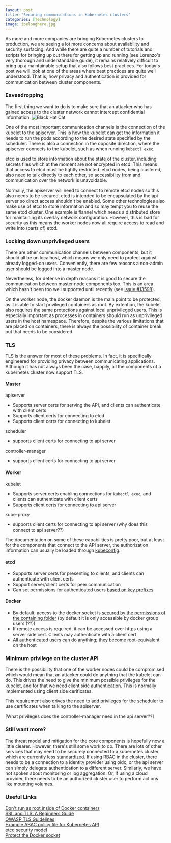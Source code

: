```yaml
---
layout: post
title: "Securing communications in Kubernetes clusters"
categories: [Technology]
image: ibelonghere.jpg
---
```


As more and more companies are bringing Kubernetes clusters to production, we are seeing a lot more concerns about availability and security surfacing. And while there are quite a number of tutorials and scripts for bringing up out there for getting up and running (see Lorenzo's very thorough and understandable guide), it remains relatively difficult to bring up a maintainable setup that also follows best practices. For today's post we will look at one of the areas where best practices are quite well understood. That is, how privacy and authentication is provided for communication between cluster components. 

<!--more-->

### Eavesdropping

The first thing we want to do is to make sure that an attacker who has gained access to the cluster network cannot intercept confidential information. 
 ![Black Hat Cat]({{site.url}}/img/blackhatcat.jpg)

One of the most important communication channels is the connection of the kubelet to the apiserver. This is how the kubelet can get the information it needs to run the pods according to the desired state specified by the scheduler. There is also a connection in the opposite direction, where the apiserver connects to the kubelet, such as when running `kubectl exec`.

etcd is used to store information about the state of the cluster, including secrets files which at the moment are not encrypted in etcd. This means that access to etcd must be tightly restricted. etcd nodes, being clustered, also need to talk directly to each other, so accessibility from and communication over the network is unavoidable. 

Normally, the apiserver will need to connect to remote etcd nodes so this also needs to be secured. etcd is intended to be encapsulated by the api server so direct access shouldn't be enabled. Some other technologies also make use of etcd to store information and so may tempt you to reuse the same etcd cluster. One example is flannel which needs a distributed store for maintaining its overlay network configuration. However, this is bad for security as this means the worker nodes now all require access to read and write into (parts of) etcd. 

### Locking down unprivileged users

There are other communication channels between components, but it should all be on localhost, which means we only need to protect against already logged-on users. Conveniently, there are few reasons a non-admin user should be logged into a master node. 

Nevertheless, for defense in depth reasons it is good to secure the communication between master node components too. This is an area which hasn't been too well supported until recently (see [issue #13598](https://github.com/kubernetes/kubernetes/issues/13598)). 

On the worker node, the docker daemon is the main point to be protected, as it is able to start privileged containers as root. By extention, the kubelet also requires the same protections against local unprivileged users. This is especially important as processes in containers should run as unprivileged users in the host namespace. Therefore, despite the various limitations that are placed on containers, there is always the possibility of container break out that needs to be considered. 

### TLS 

TLS is the answer for most of these problems. In fact, it is specifically engineered for providing privacy between communicating applications. Although it has not always been the case, happily, all the components of a kubernetes cluster now support TLS. 

#### Master

apiserver 
-  Supports server certs for serving the API, and clients can authenticate with client certs
-  Supports client certs for connecting to etcd
-  Supports client certs for connecting to kubelet

scheduler  
-  supports client certs for connecting to api server

controller-manager  
-  supports client certs for connecting to api server 

#### Worker

kubelet  
-  Supports server certs enabling connections for `kubectl exec`, and clients can authenticate with client certs
-  Supports client certs for connecting to api server

kube-proxy  
-  supports client certs for connecting to api server (why does this connect to api server??)

The documentation on some of these capabilities is pretty poor, but at least for the components that connect to the API server, the authorization information can usually be loaded through [kubeconfig](http://kubernetes.io/docs/user-guide/kubeconfig-file/). 

#### etcd

-  Supports server certs for presenting to clients, and clients can authenticate with client certs
-  Support server/client certs for peer communication
-  Can set permissions for authenticated users [based on key prefixes](https://coreos.com/etcd/docs/latest/auth_api.html#key-value-resources) 

#### Docker

-  By default, access to the docker socket is [secured by the permissions of the containing folder](http://man7.org/linux/man-pages/man7/unix.7.html) (by default it is only accessible by docker group users (??))
-  If remote access is required, it can be accessed over https using a server side cert. Clients may authenticate with a client cert
-  All authenticated users can do anything; they become root-equivalent on the host 

### Minimum privilege on the cluster API

There is the possibility that one of the worker nodes could be compromised which would mean that an attacker could do anything that the kubelet can do. This drives the need to give the minimum possible privileges for the kubelet, and for that we need client side authentication. This is normally implemented using client side cerificates. 

This requirement also drives the need to add privileges for the scheduler to use certificates when talking to the apiserver.

[What privileges does the controller-manager need in the api server??]

### Still want more?

The threat model and mitigation for the core components is hopefully now a little clearer. However, there's still some work to do.  There are lots of other services that may need to be securely connected to a kubernetes cluster which are currently less standardized. If using RBAC in the cluster, there needs to be a connection to a identity provider using oidc, or the api server can simply delegate authentication to a different server. Similarly, we have not spoken about monitoring or log aggregation. Or, if using a cloud provider, there needs to be an authorized cluster user to perform actions like mounting volumes. 

### Useful Links

[Don't run as root inside of Docker containers](http://blog.dscpl.com.au/2015/12/don-run-as-root-inside-of-docker.html)  
[SSL and TLS: A Beginners Guide](https://uk.sans.org/reading-room/whitepapers/protocols/ssl-tls-beginners-guide-1029)  
[OWASP TLS Guidelines](https://www.owasp.org/index.php/Transport_Layer_Protection_Cheat_Sheet)  
[Example ABAC policy file for Kubernetes API](https://github.com/kubernetes/kubernetes/blob/master/pkg/auth/authorizer/abac/example_policy_file.jsonl)  
[etcd security model](https://coreos.com/etcd/docs/latest/security.html)  
[Protect the Docker socket](https://docs.docker.com/engine/security/https/)  
